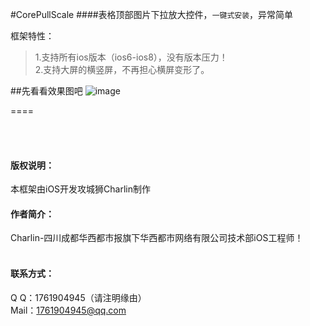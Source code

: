 #CorePullScale
####表格顶部图片下拉放大控件，`一键式安装`，异常简单



框架特性：<br />
>1.支持所有ios版本（ios6-ios8），没有版本压力！<br />
>2.支持大屏的横竖屏，不再担心横屏变形了。



##先看看效果图吧
![image](./img/1.png)

====

<br /><br />
#### 版权说明：<br />
本框架由iOS开发攻城狮Charlin制作<br />
#### 作者简介：<br />
Charlin-四川成都华西都市报旗下华西都市网络有限公司技术部iOS工程师！
<br /><br />
#### 联系方式：<br />
Q    Q：1761904945（请注明缘由）<br />
Mail：1761904945@qq.com
<br />

